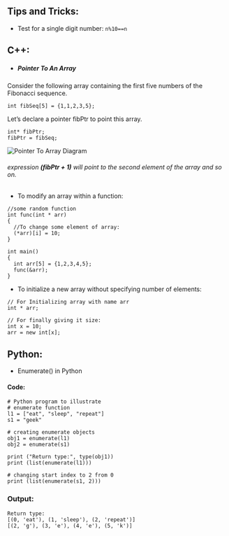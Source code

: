 ## Tips and Tricks:
- Test for a single digit number: `n%10==n`

## C++:
- ##### Pointer To An Array
Consider the following array containing the first five numbers of the Fibonacci sequence.
```
int fibSeq[5] = {1,1,2,3,5};
```
Let’s declare a pointer fibPtr to point this array.
```
int* fibPtr;
fibPtr = fibSeq;
```
![Pointer To Array Diagram](https://www.softwaretestinghelp.com/wp-content/qa/uploads/2019/04/Pointer-to-an-array.png)
###### expression **(fibPtr + 1)** will point to the second element of the array and so on.

- To modify an array within a function:
```
//some random function
int func(int * arr)
{
  //To change some element of array:
  (*arr)[i] = 10;
}
```
```
int main()
{
  int arr[5] = {1,2,3,4,5};
  func(&arr);
}
```

- To initialize a new array without specifying number of elements:
```
// For Initializing array with name arr
int * arr;
```
```
// For finally giving it size:
int x = 10;
arr = new int[x];
```
## Python:
- Enumerate() in Python

#### Code:
```
# Python program to illustrate
# enumerate function
l1 = ["eat", "sleep", "repeat"]
s1 = "geek"

# creating enumerate objects
obj1 = enumerate(l1)
obj2 = enumerate(s1)

print ("Return type:", type(obj1))
print (list(enumerate(l1)))

# changing start index to 2 from 0
print (list(enumerate(s1, 2)))
```

### Output:

```
Return type: 
[(0, 'eat'), (1, 'sleep'), (2, 'repeat')]
[(2, 'g'), (3, 'e'), (4, 'e'), (5, 'k')]
```
